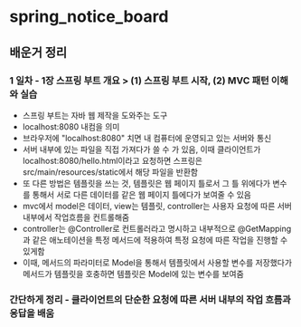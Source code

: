 # spring_notice_board


## 배운거 정리

### 1 일차 - 1장 스프링 부트 개요 > (1) 스프링 부트 시작, (2) MVC 패턴 이해와 실습
- 스프링 부트는 자바 웹 제작을 도와주는 도구
- localhost:8080 내컴을 의미
- 브라우저에 "localhost:8080" 치면 내 컴퓨터에 운영되고 있는 서버와 통신
- 서버 내부에 있는 파일을 직접 가져다가 쓸 수 가 있음, 이때 클라이언트가 localhost:8080/hello.html이라고 요청하면
  스프링은 src/main/resources/static에서 해당 파일을 반환함
- 또 다른 방법은 템플릿을 쓰는 것, 템플릿은 웹 페이지 틀로서 그 틀 위에다가 변수를 통해서 서로 다른 데이터를 같은 웹 페이지 틀에다가 보여줄 수 있음
- mvc에서 model은 데이터, view는 템플릿, controller는 사용자 요청에 따른 서버 내부에서 작업흐름을 컨트롤해줌
- controller는 @Controller로 컨트롤러라고 명시하고 내부적으로 @GetMapping과 같은 애노테이션을 특정 메서드에 적용하여 특정 요청에 따른 작업을 진행할 수 있게함
- 이때, 메서드의 파라미터로 Model을 통해서 템플릿에서 사용할 변수를 저장했다가 메서드가 템플릿을 호충하면 템플릿은 Model에 있는 변수를 보여줌

### 간단하게 정리 - 클라이언트의 단순한 요청에 따른 서버 내부의 작업 흐름과 응답을 배움 
